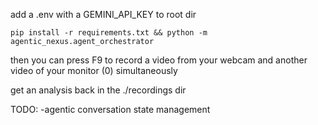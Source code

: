 
add a .env with a GEMINI_API_KEY to root dir


```
pip install -r requirements.txt && python -m agentic_nexus.agent_orchestrator
```


then you can press F9 to record a video from your webcam and another video of your monitor (0) simultaneously

get an analysis back in the ./recordings dir

TODO:
-agentic conversation state management
